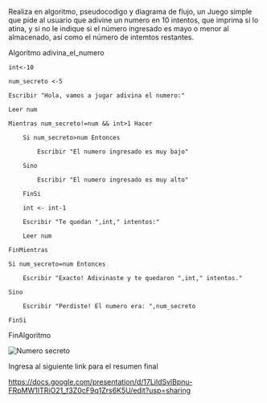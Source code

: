 Realiza en algoritmo, pseudocodigo y diagrama de flujo, un Juego simple que pide al usuario que adivine un numero en 10 intentos, que imprima si lo atina, y si no le indique si el número ingresado es mayo o menor al almacenado, así como el número de intemtos restantes.

Algoritmo adivina_el_numero

    int<-10
    
    num_secreto <-5
    
    Escribir "Hola, vamos a jugar adivina el numero:"
    
    Leer num
    
    Mientras num_secreto!=num && int>1 Hacer
    
        Si num_secreto>num Entonces
        
            Escribir "El numero ingresado es muy bajo"
            
        Sino 
        
            Escribir "El numero ingresado es muy alto"
            
        FinSi
        
        int <- int-1
        
        Escribir "Te quedan ",int," intentos:"
        
        Leer num
        
    FinMientras
    
    Si num_secreto=num Entonces
    
        Escribir "Exacto! Adivinaste y te quedaron ",int," intentos."
        
    Sino
    
        Escribir "Perdiste! El numero era: ",num_secreto
        
    FinSi
    
FinAlgoritmo

![Numero secreto](https://user-images.githubusercontent.com/101203621/160159471-2f214b1a-b067-49a5-acb5-a9da8233a38a.png)



Ingresa al siguiente link para el resumen final

https://docs.google.com/presentation/d/17LildSvlBpnu-FRpMW1ITRiO21_f3Z0cF9q1Zrs6K5U/edit?usp=sharing
